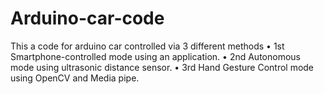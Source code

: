 # Arduino-car-code
This a code for arduino car controlled via 3 different methods
•	1st  Smartphone-controlled mode using an application.
•	2nd Autonomous mode using ultrasonic distance sensor.
•	3rd Hand Gesture Control mode using OpenCV and Media pipe.
